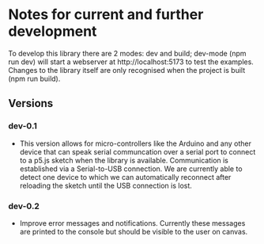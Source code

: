 # Notes for current and further development

To develop this library there are 2 modes: dev and build; dev-mode (npm run dev) will start a webserver at http://localhost:5173 to test the examples. Changes to the library itself are only recognised when the project is built (npm run build).

## Versions

### dev-0.1

- This version allows for micro-controllers like the Arduino and any other device that can speak serial communcation over a serial port to connect to a p5.js sketch when the library is available. Communication is established via a Serial-to-USB connection. We are currently able to detect one device to which we can automatically reconnect after reloading the sketch until the USB connection is lost. 


### dev-0.2

- Improve error messages and notifications. Currently these messages are printed to the console but should be visible to the user on canvas. 